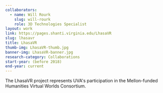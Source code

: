 ```yaml
---
collaborators: 
  - name: Will Rourk
    slug: will-rourk
    role: 3D Technologies Specialist
layout: work
link: https://pages.shanti.virginia.edu/LhasaVR
slug: lhasavr
title: LhasaVR
thumb-img: LhasaVR-thumb.jpg
banner-img: LhasaVR-banner.jpg
research-category: Collaborations
start-year: (before 2018)
end-year: current
---
```

The LhasaVR project represents UVA's participation in the Mellon-funded Humanities Virtual Worlds Consortium.